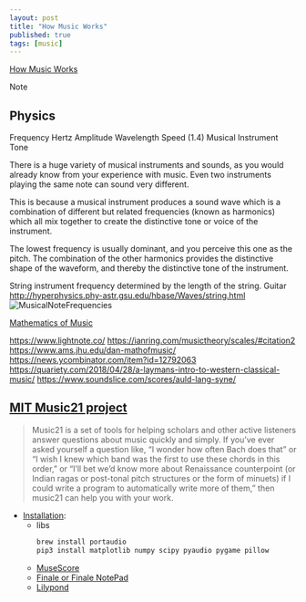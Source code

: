 ```yaml
---
layout: post
title: "How Music Works"
published: true
tags: [music]
---
```



[How Music Works](http://www.howmusicworks.org/)


Note

## Physics

Frequency Hertz
Amplitude
Wavelength
Speed 
(1.4)  Musical Instrument Tone

There is a huge variety of musical instruments and sounds, as you would already know from your experience with music.  Even two instruments playing the same note can sound very different.

This is because a musical instrument produces a sound wave which is a combination of different but related frequencies (known as harmonics) which all mix together to create the distinctive tone or voice of the instrument.

The lowest frequency is usually dominant, and you perceive this one as the pitch.  The combination of the other harmonics provides the distinctive shape of the waveform, and thereby the distinctive tone of the instrument.


String instrument frequency determined by the length of the string. 
Guitar 
http://hyperphysics.phy-astr.gsu.edu/hbase/Waves/string.html
![MusicalNoteFrequencies](https://upload.wikimedia.org/wikipedia/commons/b/b8/MusicalNoteFrequencies.png)



[Mathematics of Music](https://www.ams.jhu.edu/dan-mathofmusic/)

https://www.lightnote.co/
https://ianring.com/musictheory/scales/#citation2
https://www.ams.jhu.edu/dan-mathofmusic/
https://news.ycombinator.com/item?id=12792063
https://quariety.com/2018/04/28/a-laymans-intro-to-western-classical-music/
https://www.soundslice.com/scores/auld-lang-syne/


## [MIT Music21 project](http://web.mit.edu/music21/)
> Music21 is a set of tools for helping scholars and other active listeners answer questions about music quickly and simply. If you’ve ever asked yourself a question like, “I wonder how often Bach does that” or “I wish I knew which band was the first to use these chords in this order,” or “I’ll bet we’d know more about Renaissance counterpoint (or Indian ragas or post-tonal pitch structures or the form of minuets) if I could write a program to automatically write more of them,” then music21 can help you with your work.


* [Installation](http://web.mit.edu/music21/doc/installing/installAdditional.html): 
    * libs
        ```sh
        brew install portaudio 
        pip3 install matplotlib numpy scipy pyaudio pygame pillow
        ```
    * [MuseScore](http://www.musescore.org)
    * [Finale or Finale NotePad](http://www.finalemusic.com/products/finale-notepad/)
    * [Lilypond](http://lilypond.org/)



